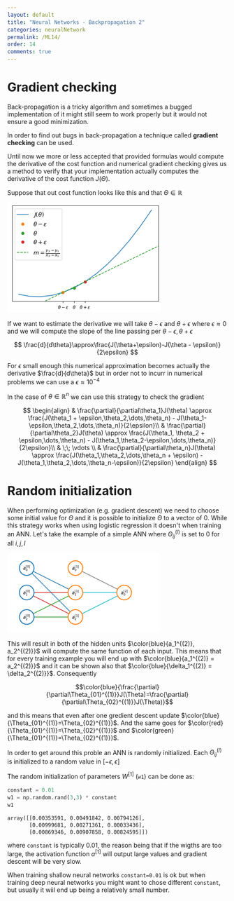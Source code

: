 ```yaml
---
layout: default
title: "Neural Networks - Backpropagation 2"
categories: neuralNetwork
permalink: /ML14/
order: 14
comments: true
---
```


# Gradient checking
Back-propagation is a tricky algorithm and sometimes a bugged implementation of it might still seem to work properly but it would not ensure a good minimization.

In order to find out bugs in back-propagation a technique called **gradient checking** can be used.

Until now we more or less accepted that provided formulas would compute the derivative of the cost function and numerical gradient checking gives us a method to verify that your implementation actually computes the derivative of the cost function $J(\Theta)$.

Suppose that out cost function looks like this and that $\Theta \in \mathbb{R}$


    
![png](ML-14-NeuralNetworkOptimization2_files/ML-14-NeuralNetworkOptimization2_2_0.png)
    


If we want to estimate the derivative we will take $\theta-\epsilon$ and $\theta+\epsilon$ where $\epsilon \approx 0$ and we will compute the slope of the line passing per $\theta-\epsilon, \theta+\epsilon$

$$
\frac{d}{d\theta}\approx\frac{J(\theta+\epsilon)-J(\theta - \epsilon)}{2\epsilon}
$$

For $\epsilon$ small enough this numerical approximation becomes actually the derivative $\frac{d}{d\theta}$ but in order not to incurr in numerical problems we can use a $\epsilon \approx 10^{-4}$

In the case of $\theta \in \mathbb{R}^n$ we can use this strategy to check the gradient

$$
\begin{align}
& \frac{\partial}{\partial\theta_1}J(\theta) \approx \frac{J(\theta_1 + \epsilon,\theta_2,\dots,\theta_n) - J(\theta_1-\epsilon,\theta_2,\dots,\theta_n)}{2\epsilon}\\
& \frac{\partial}{\partial\theta_2}J(\theta) \approx \frac{J(\theta_1, \theta_2 + \epsilon,\dots,\theta_n) - J(\theta_1,\theta_2-\epsilon,\dots,\theta_n)}{2\epsilon}\\
& \;\; \vdots \\
& \frac{\partial}{\partial\theta_n}J(\theta) \approx \frac{J(\theta_1,\theta_2,\dots,\theta_n + \epsilon) - J(\theta_1,\theta_2,\dots,\theta_n-\epsilon)}{2\epsilon}
\end{align}
$$

# Random initialization
When performing optimization (e.g. gradient descent) we need to choose some initial value for $\Theta$ and it is possible to initialize $\Theta$ to a vector of $0$. While this strategy works when using logistic regression it doesn't when training an ANN. Let's take the example of a simple ANN where $\Theta_{ij}^{(l)}$ is set to $0$ for all $i, j, l$


    
![png](ML-14-NeuralNetworkOptimization2_files/ML-14-NeuralNetworkOptimization2_5_0.png)
    


This will result in both of the hidden units $\color{blue}{a_1^{(2)}, a_2^{(2)}}$ will compute the same function of each input. This means that for every training example you will end up with $\color{blue}{a_1^{(2)} = a_2^{(2)}}$ and it can be shown also that $\color{blue}{\delta_1^{(2)} = \delta_2^{(2)}}$. Consequently 

$$\color{blue}{\frac{\partial}{\partial\Theta_{01}^{(1)}}J(\Theta)=\frac{\partial}{\partial\Theta_{02}^{(1)}}J(\Theta)}$$ 

and this means that even after one gredient descent update $\color{blue}{\Theta_{01}^{(1)}=\Theta_{02}^{(1)}}$. And the same goes for $\color{red}{\Theta_{01}^{(1)}=\Theta_{02}^{(1)}}$ and $\color{green}{\Theta_{01}^{(1)}=\Theta_{02}^{(1)}}$.

In order to get around this proble an ANN is randomly initialized. Each $\Theta_{ij}^{(l)}$ is initialized to a random value in $[-\epsilon, \epsilon]$

The random initialization of parameters $W^{[1]}$ (`w1`) can be done as:


```python
constant = 0.01
w1 = np.random.rand(3,3) * constant
w1
```




    array([[0.00353591, 0.00491842, 0.00794126],
           [0.00999681, 0.00271361, 0.00033436],
           [0.00869346, 0.00907858, 0.00824595]])



where `constant` is typically $0.01$, the reason being that if the wigths are too large, the activation function $a^{[1]}$ will output large values and gradient descent will be very slow.

When training shallow neural networks `constant=0.01` is ok but when training deep neural networks you might want to chose different `constant`, but usually it wiil end up being a relatively small number.
